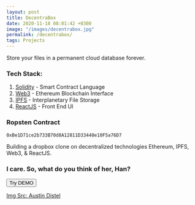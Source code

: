 ```yaml
---
layout: post
title: DecentraBox
date: 2020-11-18 08:01:42 +0300
image: "/images/decentrabox.jpg"
permalink: /decentrabox/
tags: Projects
---
```


<!-- @format -->

Store your files in a permanent cloud database forever.

### Tech Stack:

1. [Solidity](https://docs.soliditylang.org/en/v0.7.4/) - Smart Contract Language
2. [Web3](https://web3js.readthedocs.io/en/v1.2.0/getting-started.html) - Ethereum Blockchain Interface
3. [IPFS](https://ipfs.io/) - Interplanetary File Storage
4. [ReactJS](https://reactjs.org/) - Front End UI

### Ropsten Contract

<code>0xBe1D71ce2b733B70d8A12811D33440e10F5a76D7</code>

Building a dropbox clone on decentralized technologies Ethereum, IPFS, Web3, & ReactJS.

### I care. So, what do you think of her, Han?

<button class="button button--primary" type="submit">Try DEMO</button>

[Img Src: Austin Distel](https://unsplash.com/@austindistel?utm_source=unsplash&utm_medium=referral&utm_content=creditCopyText)
